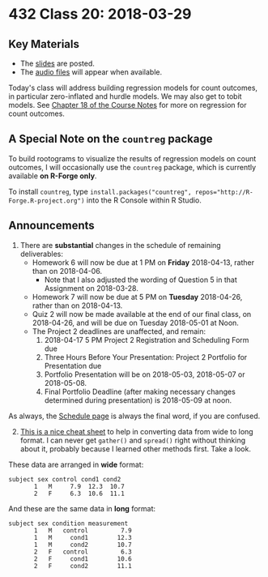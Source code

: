 # 432 Class 20: 2018-03-29

## Key Materials

- The [slides](https://github.com/THOMASELOVE/432-2018/tree/master/slides/class20) are posted.
- The [audio files](https://github.com/THOMASELOVE/432-2018/tree/master/slides/class20) will appear when available.

Today's class will address building regression models for count outcomes, in particular zero-inflated and hurdle models. We may also get to tobit models. See [Chapter 18 of the Course Notes](https://thomaselove.github.io/432-notes/modeling-a-count-outcome-in-ohio-smart.html#where-to-read-this-chapter-1) for more on regression for count outcomes.

## A Special Note on the `countreg` package

To build rootograms to visualize the results of regression models on count outcomes, I will occasionally use the `countreg` package, which is currently available **on R-Forge only**.

To install `countreg`, type `install.packages("countreg", repos="http://R-Forge.R-project.org")` into the R Console within R Studio.

## Announcements

1. There are **substantial** changes in the schedule of remaining deliverables:
    - Homework 6 will now be due at 1 PM on **Friday** 2018-04-13, rather than on 2018-04-06. 
        - Note that I also adjusted the wording of Question 5 in that Assignment on 2018-03-28.
    - Homework 7 will now be due at 5 PM on **Tuesday** 2018-04-26, rather than on 2018-04-13.
    - Quiz 2 will now be made available at the end of our final class, on 2018-04-26, and will be due on Tuesday 2018-05-01 at Noon.
    - The Project 2 deadlines are unaffected, and remain:
        1. 2018-04-17 5 PM Project 2 Registration and Scheduling Form due
        2. Three Hours Before Your Presentation: Project 2 Portfolio for Presentation due
        3. Portfolio Presentation will be on 2018-05-03, 2018-05-07 or 2018-05-08.
        4. Final Portfolio Deadline (after making necessary changes determined during presentation) is 2018-05-09 at noon.

As always, the [Schedule page](https://github.com/THOMASELOVE/432-2018/blob/master/SCHEDULE.md) is always the final word, if you are confused.

2. [This is a nice cheat sheet](http://www.cookbook-r.com/Manipulating_data/Converting_data_between_wide_and_long_format/) to help in converting data from wide to long format. I can never get `gather()` and `spread()` right without thinking about it, probably because I learned other methods first. Take a look.

These data are arranged in **wide** format:

```
subject sex control cond1 cond2
       1   M     7.9  12.3  10.7
       2   F     6.3  10.6  11.1
```

And these are the same data in **long** format:

```
subject sex condition measurement
       1   M   control         7.9
       1   M     cond1        12.3
       1   M     cond2        10.7
       2   F   control         6.3
       2   F     cond1        10.6
       2   F     cond2        11.1
```
